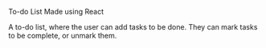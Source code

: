 To-do List
Made using React

A to-do list, where the user can add tasks to be done. They can mark tasks to be complete, or unmark them.
